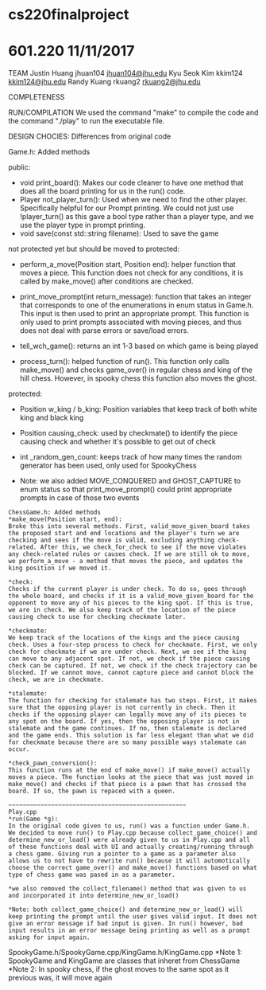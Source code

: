 # cs220finalproject
# 601.220 11/11/2017 

TEAM
Justin Huang jhuan104 jhuan104@jhu.edu
Kyu Seok Kim kkim124 kkim124@jhu.edu
Randy Kuang rkuang2 rkuang2@jhu.edu

COMPLETENESS

RUN/COMPILATION
We used the command "make" to compile the code and the command "./play" to run the executable file. 

DESIGN CHOCIES: Differences from original code

Game.h: Added methods

public:
- void print_board(): Makes our code cleaner to have one method that does all the board printing for us in the run() code.
- Player not_player_turn(): Used when we need to find the other player. Specifically helpful for our Prompt printing. We could not just use !player_turn() as this gave a bool type rather than a player type, and we use the player type in prompt printing.
- void save(const std::string filename): Used to save the game

not protected yet but should be moved to protected:
- perform_a_move(Position start, Position end): helper function that moves a piece. This function does not check for any conditions, it is called by make_move() after conditions are checked.

- print_move_prompt(int return_message): function that takes an integer that corresponds to one of the enumerations in enum status in Game.h. This input is then used to print an appropriate prompt. This function is only used to print prompts associated with moving pieces, and thus does not deal with parse errors or save/load errors.

- tell_wch_game(): returns an int 1-3 based on which game is being played

- process_turn(): helped function of run(). This function only calls make_move() and checks game_over() in regular chess and king of the hill chess. However, in spooky chess this function also moves the ghost. 

protected:
- Position w_king / b_king: Position variables that keep track of both white king and black king

- Position causing_check: used by checkmate() to identify the piece causing check and whether it's possible to get out of check

- int _random_gen_count: keeps track of how many times the random generator has been used, only used for SpookyChess

- Note: we also added MOVE_CONQUERED and GHOST_CAPTURE to enum status so that print_move_prompt() could print appropriate prompts in case of those two events

~~~~~~~~~~~~~~~~~~~~~~~~~~~~~~~~~~~~~~~~~~~~~~~~~~~~~
ChessGame.h: Added methods 
*make_move(Position start, end):
Broke this into several methods. First, valid_move_given_board takes the proposed start and end locations and the player's turn we are checking and sees if the move is valid, excluding anything check-related. After this, we check_for_check to see if the move violates any check-related rules or causes check. If we are still ok to move, we perform_a_move - a method that moves the piece, and updates the king position if we moved it.

*check:
Checks if the current player is under check. To do so, goes through the whole board, and checks if it is a valid_move_given_board for the opponent to move any of his pieces to the king spot. If this is true, we are in check. We also keep track of the location of the piece causing check to use for checking checkmate later.

*checkmate:
We keep track of the locations of the kings and the piece causing check. Uses a four-step process to check for checkmate. First, we only check for checkmate if we are under check. Next, we see if the king can move to any adjacent spot. If not, we check if the piece causing check can be captured. If not, we check if the check trajectory can be blocked. If we cannot move, cannot capture piece and cannot block the check, we are in checkmate.

*stalemate:
The function for checking for stalemate has two steps. First, it makes sure that the opposing player is not currently in check. Then it checks if the opposing player can legally move any of its pieces to any spot on the board. If yes, then the opposing player is not in stalemate and the game continues. If no, then stalemate is declared and the game ends. This solution is far less elegant than what we did for checkmate because there are so many possible ways stalemate can occur.

*check_pawn_conversion():
This function runs at the end of make_move() if make_move() actually moves a piece. The function looks at the piece that was just moved in make_move() and checks if that piece is a pawn that has crossed the board. If so, the pawn is repaced with a queen.

~~~~~~~~~~~~~~~~~~~~~~~~~~~~~~~~~~~~~~~~~~~~~~~~~~
Play.cpp
*run(Game *g):
In the original code given to us, run() was a function under Game.h. We decided to move run() to Play.cpp because collect_game_choice() and determine_new_or_load() were already given to us in Play.cpp and all of these functions deal with UI and actually creating/running through a chess game. Giving run a pointer to a game as a parameter also allows us to not have to rewrite run() because it will automotically choose the correct game_over() and make_move() functions based on what type of chess game was pased in as a parameter.

*we also removed the collect_filename() method that was given to us and incorporated it into determine_new_or_load()

*Note: both collect_game_choice() and determine_new_or_load() will keep printing the prompt until the user gives valid input. It does not give an error message if bad input is given. In run() however, bad input results in an error message being printing as well as a prompt asking for input again.

~~~~~~~~~~~~~~~~~~~~~~~~~~~~~~~~~~~~~~~~~~~~~~~~~~~~~
SpookyGame.h/SpookyGame.cpp/KingGame.h/KingGame.cpp 
*Note 1: SpookyGame and KingGame are classes that inheret from ChessGame
*Note 2: In spooky chess, if the ghost moves to the same spot as it previous was, it will move again 



